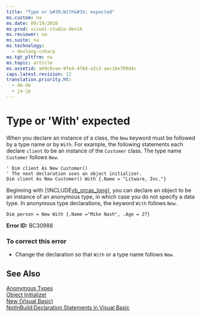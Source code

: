 ```yaml
---
title: "Type or &#39;With&#39; expected"
ms.custom: na
ms.date: 09/19/2016
ms.prod: visual-studio-dev14
ms.reviewer: na
ms.suite: na
ms.technology: 
  - devlang-csharp
ms.tgt_pltfrm: na
ms.topic: article
ms.assetid: ab9c0cee-9fe4-4764-a3c2-aec16e709d4c
caps.latest.revision: 12
translation.priority.ht: 
  - de-de
  - ja-jp
---
```

# Type or &#39;With&#39; expected
When you declare an instance of a class, the `New` keyword must be followed by a type name or by `With`. For example, the following statements each declare `client` to be an instance of the `Customer` class. The type name `Customer` follows `New`.  
  
```  
' Dim client As New Customer()  
' The next declaration uses an object initializer.  
Dim client As New Customer() With {.Name = "Litware, Inc."}  
```  
  
 Beginning with [!INCLUDE[vb_orcas_long](../vs140/includes/vb_orcas_long_md.md)], you can declare an object to be an instance of an anonymous type, in which case you do not specify a data type. In anonymous type declarations, the keyword `With` follows `New`.  
  
```  
Dim person = New With {.Name ="Mike Nash", .Age = 27}  
```  
  
 **Error ID:** BC30988  
  
### To correct this error  
  
-   Change the declaration so that `With` or a type name follows `New`.  
  
## See Also  
 [Anonymous Types](../Topic/Anonymous%20Types%20\(Visual%20Basic\).md)   
 [Object Initializer](../vs140/Object-Initializers--Named-and-Anonymous-Types--Visual-Basic-.md)   
 [New (Visual Basic)](../vs140/New-Operator--Visual-Basic-.md)   
 [NotInBuild:Declaration Statements in Visual Basic](assetId:///81f3c398-f45c-4d95-80bf-aa39d1a0fb30)
